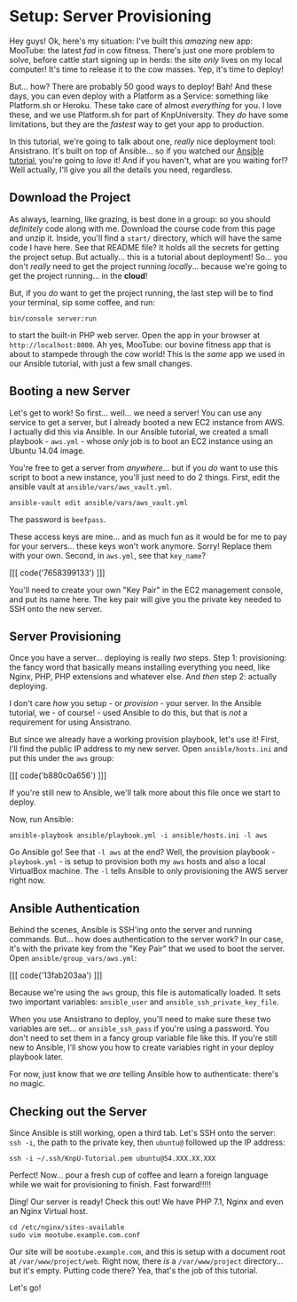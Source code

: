 # Setup: Server Provisioning

Hey guys! Ok, here's my situation: I've built this *amazing* new app: MooTube:
the latest *fad* in cow fitness. There's just one more problem to solve, before
cattle start signing up in herds: the site *only* lives on my local computer! It's
time to release it to the cow masses. Yep, it's time to deploy!

But... how? There are probably 50 good ways to deploy! Bah! And these days, you
can even deploy with a Platform as a Service: something like Platform.sh or Heroku.
These take care of almost *everything* for you. I love these, and we use Platform.sh
for part of KnpUniversity. They *do* have some limitations, but they are the *fastest*
way to get your app to production.

In this tutorial, we're going to talk about one, *really* nice deployment tool:
Ansistrano. It's built on top of Ansible... so if you watched our
[Ansible tutorial][ansible_tutorial], you're going to *love* it! And if you haven't,
what are you waiting for!? Well actually, I'll give you all the details you need,
regardless.

## Download the Project

As always, learning, like grazing, is best done in a group: so you should *definitely*
code along with me. Download the course code from this page and unzip it. Inside,
you'll find a `start/` directory, which will have the same code I have here. See
that README file? It holds all the secrets for getting the project setup. But actually...
this is a tutorial about deployment! So... you don't *really* need to get the project
running *locally*... because we're going to get the project running... in the **cloud**!

But, if you *do* want to get the project running, the last step will be to find your
terminal, sip some coffee, and run:

```terminal
bin/console server:run
```

to start the built-in PHP web server. Open the app in your browser at `http://localhost:8000`.
Ah yes, MooTube: our bovine fitness app that is about to stampede through the cow
world! This is the *same* app we used in our Ansible tutorial, with just a few
small changes.

## Booting a new Server

Let's get to work! So first... well... we need a server! You can use any service
to get a server, but I already booted a new EC2 instance from AWS. I actually did
this via Ansible. In our Ansible tutorial, we created a small playbook - `aws.yml` -
whose *only* job is to boot an EC2 instance using an Ubuntu 14.04 image.

You're free to get a server from *anywhere*... but if you *do* want to use this
script to boot a new instance, you'll just need to do 2 things. First, edit the
ansible vault at `ansible/vars/aws_vault.yml`.

```terminal-silent
ansible-vault edit ansible/vars/aws_vault.yml
```

The password is `beefpass`.

These access keys are mine... and as much fun as it would be for me to pay for your
servers... these keys won't work anymore. Sorry! Replace them with your own. Second,
in `aws.yml`, see that `key_name`?

[[[ code('7658399133') ]]]

You'll need to create your own "Key Pair" in the EC2 management console, and put
its name here. The key pair will give you the private key needed to SSH onto the
new server.

## Server Provisioning

Once you have a server... deploying is really *two* steps. Step 1: provisioning:
the fancy word that basically means installing everything you need, like Nginx, PHP,
PHP extensions and whatever else. And *then* step 2: actually deploying.

I don't care *how* you setup - or *provision* - your server. In the Ansible tutorial,
we - of course! - used Ansible to do this, but that is *not* a requirement for using
Ansistrano.

But since we already have a working provision playbook, let's use it! First, I'll
find the public IP address to my new server. Open `ansible/hosts.ini` and put this
under the `aws` group:

[[[ code('b880c0a656') ]]]

If you're still new to Ansible, we'll talk more about this file once we start to deploy.

Now, run Ansible:

```terminal
ansible-playbook ansible/playbook.yml -i ansible/hosts.ini -l aws
```

Go Ansible go! See that `-l aws` at the end? Well, the provision playbook - `playbook.yml` -
is setup to provision both my `aws` hosts and also a local VirtualBox machine.
The `-l` tells Ansible to only provisioning the AWS server right now.

## Ansible Authentication

Behind the scenes, Ansible is SSH'ing onto the server and running commands. But...
how does authentication to the server work? In our case, it's with the private key
from the "Key Pair" that we used to boot the server. Open `ansible/group_vars/aws.yml`:

[[[ code('13fab203aa') ]]]

Because we're using the `aws` group, this file is automatically loaded. It sets
two important variables: `ansible_user` and `ansible_ssh_private_key_file`.

When you use Ansistrano to deploy, you'll need to make sure these two variables
are set... or `ansible_ssh_pass` if you're using a password. You don't need to set
them in a fancy group variable file like this. If you're still new to Ansible, I'll
show you how to create variables right in your deploy playbook later.

For now, just know that we *are* telling Ansible how to authenticate: there's
no magic.

## Checking out the Server

Since Ansible is still working, open a third tab. Let's SSH onto the server: `ssh -i`,
the path to the private key, then `ubuntu@` followed up the IP address:

```terminal-silent
ssh -i ~/.ssh/KnpU-Tutorial.pem ubuntu@54.XXX.XX.XXX
```

Perfect! Now... pour a fresh cup of coffee and learn a foreign language while we
wait for provisioning to finish. Fast forward!!!!!

Ding! Our server is ready! Check this out! We have PHP 7.1, Nginx and even an Nginx
Virtual host.

```terminal-silent
cd /etc/nginx/sites-available
sudo vim mootube.example.com.conf
```

Our site will be `mootube.example.com`, and this is setup with a document root
at `/var/www/project/web`. Right now, there *is* a `/var/www/project` directory...
but it's empty. Putting code there? Yea, that's the job of this tutorial.

Let's go!


[ansible_tutorial]: https://knpuniversity.com/screencast/ansible
